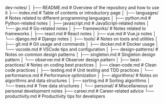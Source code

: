 dev-notes/
│
├── README.md              # Overview of the repository and how to use it
├── index.md               # Table of contents or introductory page
│
├── languages/             # Notes related to different programming languages
│   ├── python.md          # Python-related notes
│   ├── javascript.md      # JavaScript-related notes
│   └── go.md              # Go-related notes
│
├── frameworks/            # Notes related to frameworks
│   ├── react.md           # React notes
│   ├── vue.md             # Vue.js notes
│   └── django.md          # Django notes
│
├── tools/                 # Notes on tools and utilities
│   ├── git.md             # Git usage and commands
│   ├── docker.md          # Docker usage
│   └── vscode.md          # VSCode tips and configuration
│
├── design-patterns/       # Notes on common design patterns
│   ├── singleton.md       # Singleton design pattern
│   └── observer.md        # Observer design pattern
│
├── best-practices/        # Notes on coding best practices
│   ├── clean-code.md      # Clean code practices
│   ├── testing.md         # Unit testing and TDD practices
│   └── performance.md     # Performance optimization
│
├── algorithms/            # Notes on algorithms and data structures
│   ├── sorting.md         # Sorting algorithms
│   └── trees.md           # Tree data structures
│
└── personal/              # Miscellaneous or personal development notes
    ├── career.md          # Career-related advice
    └── productivity.md    # Productivity tips for developers
